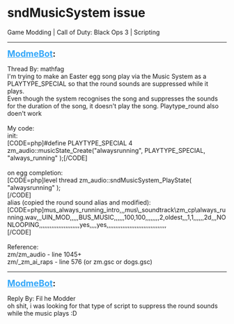 # sndMusicSystem issue
Game Modding | Call of Duty: Black Ops 3 | Scripting

---
<strong style="font-size: 1.4em;"><span style="text-decoration: underline;text-decoration-color: #34a7f9;"><span style="color:#34a7f9;">ModmeBot</span></span>:</strong>

<p>Thread By: mathfag<br />I&#39;m trying to make an Easter egg song play via the Music System as a PLAYTYPE_SPECIAL so that the round sounds are suppressed while it plays.<br />Even though the system recognises the song and suppresses the sounds for the duration of the song, it doesn&#39;t play the song. Playtype_round also doen&#39;t work<br /> <br />My code:<br />init:<br />[CODE=php]#define PLAYTYPE_SPECIAL 4<br />zm_audio::musicState_Create(&quot;alwaysrunning&quot;, PLAYTYPE_SPECIAL, &quot;always_running&quot; );[/CODE]<br /> <br />on egg completion:<br />[CODE=php]level thread zm_audio::sndMusicSystem_PlayState( &quot;alwaysrunning&quot; );<br />[/CODE]<br />alias (copied the round sound alias and modified):<br />[CODE=php]mus_always_running_intro,,,mus\_soundtrack\zm_cp\always_running.wav,,,UIN_MOD,,,,,BUS_MUSIC,,,,,,100,100,,,,,,,,2,oldest,,,1,1,,,,,,2d,,,NONLOOPING,,,,,,,,,,,,,,,,,,,,,,,yes,,,,yes,,,,,,,,,,,,,,,,,,,,,,,,,,,,,,,,,,<br />[/CODE]<br /> <br />Reference:<br />zm/zm_audio - line 1045+<br />zm/_zm_ai_raps - line 576 (or zm.gsc or dogs.gsc)</p>

---
<strong style="font-size: 1.4em;"><span style="text-decoration: underline;text-decoration-color: #34a7f9;"><span style="color:#34a7f9;">ModmeBot</span></span>:</strong>

<p>Reply By: Fil he Modder<br />oh shit, i was looking for that type of script to suppress the round sounds while the music plays :D</p>
